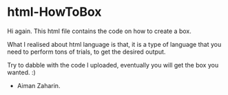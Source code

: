 # html-HowToBox

Hi again. This html file contains the code on how to create a box.

What I realised about html language is that, it is a type of language that you need to perform tons of trials, to get the desired output.

Try to dabble with the code I uploaded, eventually you will get the box you wanted. :)

 - Aiman Zaharin.
